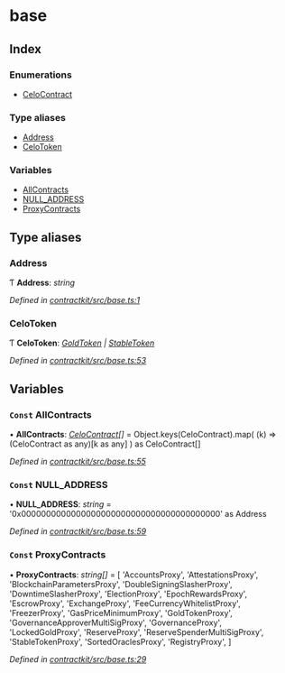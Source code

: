 # base

## Index

### Enumerations

* [CeloContract]()

### Type aliases

* [Address](_base_.md#address)
* [CeloToken](_base_.md#celotoken)

### Variables

* [AllContracts](_base_.md#const-allcontracts)
* [NULL\_ADDRESS](_base_.md#const-null_address)
* [ProxyContracts](_base_.md#const-proxycontracts)

## Type aliases

### Address

Ƭ **Address**: _string_

_Defined in_ [_contractkit/src/base.ts:1_](https://github.com/celo-org/celo-monorepo/blob/master/packages/contractkit/src/base.ts#L1)

### CeloToken

Ƭ **CeloToken**: [_GoldToken_]() _\|_ [_StableToken_]()

_Defined in_ [_contractkit/src/base.ts:53_](https://github.com/celo-org/celo-monorepo/blob/master/packages/contractkit/src/base.ts#L53)

## Variables

### `Const` AllContracts

• **AllContracts**: [_CeloContract_]()_\[\]_ = Object.keys\(CeloContract\).map\( \(k\) =&gt; \(CeloContract as any\)\[k as any\] \) as CeloContract\[\]

_Defined in_ [_contractkit/src/base.ts:55_](https://github.com/celo-org/celo-monorepo/blob/master/packages/contractkit/src/base.ts#L55)

### `Const` NULL\_ADDRESS

• **NULL\_ADDRESS**: _string_ = '0x0000000000000000000000000000000000000000' as Address

_Defined in_ [_contractkit/src/base.ts:59_](https://github.com/celo-org/celo-monorepo/blob/master/packages/contractkit/src/base.ts#L59)

### `Const` ProxyContracts

• **ProxyContracts**: _string\[\]_ = \[ 'AccountsProxy', 'AttestationsProxy', 'BlockchainParametersProxy', 'DoubleSigningSlasherProxy', 'DowntimeSlasherProxy', 'ElectionProxy', 'EpochRewardsProxy', 'EscrowProxy', 'ExchangeProxy', 'FeeCurrencyWhitelistProxy', 'FreezerProxy', 'GasPriceMinimumProxy', 'GoldTokenProxy', 'GovernanceApproverMultiSigProxy', 'GovernanceProxy', 'LockedGoldProxy', 'ReserveProxy', 'ReserveSpenderMultiSigProxy', 'StableTokenProxy', 'SortedOraclesProxy', 'RegistryProxy', \]

_Defined in_ [_contractkit/src/base.ts:29_](https://github.com/celo-org/celo-monorepo/blob/master/packages/contractkit/src/base.ts#L29)


